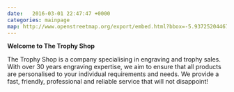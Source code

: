 ```yaml
---
date:   2016-03-01 22:47:47 +0000
categories: mainpage
map: http://www.openstreetmap.org/export/embed.html?bbox=-5.937252044677734%2C54.600803230943214%2C-5.930600166320801%2C54.60276398156599&amp;layer=mapnik&amp;marker=54.601783618057716%2C-5.933926105499268
---
```

**Welcome to The Trophy Shop**  

The Trophy Shop is a company specialising in engraving and trophy sales. With over 30 years engraving expertise, we aim to ensure that all products are personalised to your individual requirements and needs. We provide a fast, friendly, professional and reliable service that will not disappoint!
